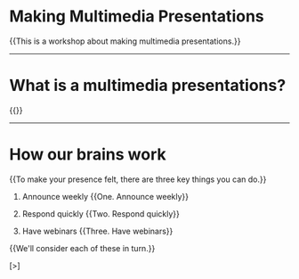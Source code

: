 # Making Multimedia Presentations

{{This is a workshop about making multimedia presentations.}}

---

# What is a multimedia presentations?

{{}}

---

# How our brains work

{{To make your presence felt, there are three key things you can do.}}

1. Announce weekly
  {{One. Announce weekly}}

2. Respond quickly
  {{Two. Respond quickly}}

3. Have webinars
  {{Three. Have webinars}}

{{We'll consider each of these in turn.}}

[>]

